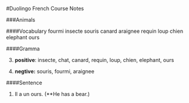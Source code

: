#Duolingo French Course Notes

###Animals

####Vocabulary
    fourmi        insecte        souris        canard        araignee
    requin        loup        chien     elephant        ours
    

####Gramma

3. **positive**: insecte, chat, canard, requin, loup, chien, elephant, ours
    
4. **negtive:** souris, fourmi, araignee


####Sentence
1. Il a un ours. (**He has a bear.)
